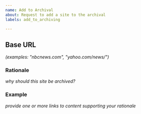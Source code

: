 ```yaml
---
name: Add to Archival
about: Request to add a site to the archival
labels: add_to_archiving

---
```


## Base URL
*(examples: "nbcnews.com", "yahoo.com/news/")*

### Rationale
*why should this site be archived?*

### Example
*provide one or more links to content supporting your rationale*
